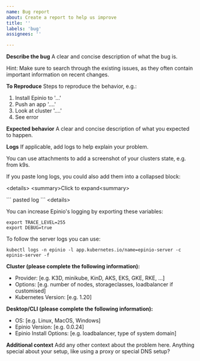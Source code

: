 ```yaml
---
name: Bug report
about: Create a report to help us improve
title: ''
labels: 'bug'
assignees: ''

---
```


**Describe the bug**
A clear and concise description of what the bug is.

Hint: Make sure to search through the existing issues, as they often contain important information on recent changes.

**To Reproduce**
Steps to reproduce the behavior, e.g.:

1. Install Epinio to '...'
2. Push an app '....'
3. Look at cluster '....'
4. See error

**Expected behavior**
A clear and concise description of what you expected to happen.

**Logs**
If applicable, add logs to help explain your problem.

You can use attachments to add a screenshot of your clusters state, e.g. from k9s.

If you paste long logs, you could also add them into a collapsed block:

&lt;details&gt;
  &lt;summary&gt;Click to expand&lt;summary&gt;

  \```
  pasted log
  \```
&lt;details&gt;

You can increase Epinio's logging by exporting these variables:

```
export TRACE_LEVEL=255
export DEBUG=true
```

To follow the server logs you can use:

`kubectl logs -n epinio -l app.kubernetes.io/name=epinio-server -c epinio-server -f`

**Cluster (please complete the following information):**
 - Provider: [e.g. K3D, minikube, KinD, AKS, EKS, GKE, RKE, ...]
 - Options: [e.g. number of nodes, storageclasses, loadbalancer if customised]
 - Kubernetes Version: [e.g. 1.20]

**Desktop/CLI (please complete the following information):**
 - OS: [e.g. Linux, MacOS, Windows]
 - Epinio Version: [e.g. 0.0.24]
 - Epinio Install Options: [e.g. loadbalancer, type of system domain]

**Additional context**
Add any other context about the problem here.
Anything special about your setup, like using a proxy or special DNS setup?
